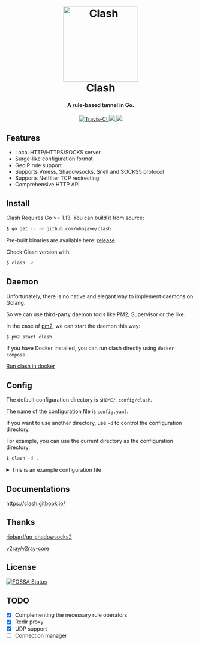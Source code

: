 <h1 align="center">
  <img src="https://github.com/whojave/clash/raw/master/docs/logo.png" alt="Clash" width="200">
  <br>Clash<br>
</h1>

<h4 align="center">A rule-based tunnel in Go.</h4>

<p align="center">
  <a href="https://travis-ci.org/whojave/clash">
    <img src="https://img.shields.io/travis/whojave/clash.svg?style=flat-square"
         alt="Travis-CI">
  </a>
  <a href="https://goreportcard.com/report/github.com/whojave/clash">
    <img src="https://goreportcard.com/badge/github.com/whojave/clash?style=flat-square">
  </a>
  <a href="https://github.com/whojave/clash/releases">
    <img src="https://img.shields.io/github/release/whojave/clash/all.svg?style=flat-square">
  </a>
</p>

## Features

- Local HTTP/HTTPS/SOCKS server
- Surge-like configuration format
- GeoIP rule support
- Supports Vmess, Shadowsocks, Snell and SOCKS5 protocol
- Supports Netfilter TCP redirecting
- Comprehensive HTTP API

## Install

Clash Requires Go >= 1.13. You can build it from source:

```sh
$ go get -u -v github.com/whojave/clash
```

Pre-built binaries are available here: [release](https://github.com/whojave/clash/releases)

Check Clash version with:

```sh
$ clash -v
```

## Daemon

Unfortunately, there is no native and elegant way to implement daemons on Golang.

So we can use third-party daemon tools like PM2, Supervisor or the like.

In the case of [pm2](https://github.com/Unitech/pm2), we can start the daemon this way:

```sh
$ pm2 start clash
```

If you have Docker installed, you can run clash directly using `docker-compose`.

[Run clash in docker](https://github.com/whojave/clash/wiki/Run-clash-in-docker)

## Config

The default configuration directory is `$HOME/.config/clash`.

The name of the configuration file is `config.yaml`.

If you want to use another directory, use `-d` to control the configuration directory.

For example, you can use the current directory as the configuration directory:

```sh
$ clash -d .
```

<details>
  <summary>This is an example configuration file</summary>

```yml
# port of HTTP
port: 7890

# port of SOCKS5
socks-port: 7891

# redir port for Linux and macOS
# redir-port: 7892

allow-lan: false

# Only applicable when setting allow-lan to true
# "*": bind all IP addresses
# 192.168.122.11: bind a single IPv4 address
# "[aaaa::a8aa:ff:fe09:57d8]": bind a single IPv6 address
# bind-address: "*"

# Rule / Global/ Direct (default is Rule)
mode: Rule

# set log level to stdout (default is info)
# info / warning / error / debug / silent
log-level: info

# RESTful API for clash
external-controller: 127.0.0.1:9090

# you can put the static web resource (such as clash-dashboard) to a directory, and clash would serve in `${API}/ui`
# input is a relative path to the configuration directory or an absolute path
# external-ui: folder

# Secret for RESTful API (Optional)
# secret: ""

# experimental feature
experimental:
  ignore-resolve-fail: true # ignore dns resolve fail, default value is true

# authentication of local SOCKS5/HTTP(S) server
# authentication:
#  - "user1:pass1"
#  - "user2:pass2"

# # experimental hosts, support wildcard (e.g. *.clash.dev Even *.foo.*.example.com)
# # static domain has a higher priority than wildcard domain (foo.example.com > *.example.com)
# hosts:
#   '*.clash.dev': 127.0.0.1
#   'alpha.clash.dev': '::1'

# dns:
  # enable: true # set true to enable dns (default is false)
  # ipv6: false # default is false
  # listen: 0.0.0.0:53
  # enhanced-mode: redir-host # or fake-ip
  # # fake-ip-range: 198.18.0.1/16 # if you don't know what it is, don't change it
  # nameserver:
  #   - 114.114.114.114
  #   - tls://dns.rubyfish.cn:853 # dns over tls
  #   - https://1.1.1.1/dns-query # dns over https
  # fallback: # concurrent request with nameserver, fallback used when GEOIP country isn't CN
  #   - tcp://1.1.1.1
  # fallback-filter:
  #   geoip: true # default
  #   ipcidr: # ips in these subnets will be considered polluted
  #     - 240.0.0.0/4

Proxy:

# shadowsocks
# The supported ciphers(encrypt methods):
#   aes-128-gcm aes-192-gcm aes-256-gcm
#   aes-128-cfb aes-192-cfb aes-256-cfb
#   aes-128-ctr aes-192-ctr aes-256-ctr
#   rc4-md5 chacha20 chacha20-ietf xchacha20
#   chacha20-ietf-poly1305 xchacha20-ietf-poly1305
- name: "ss1"
  type: ss
  server: server
  port: 443
  cipher: chacha20-ietf-poly1305
  password: "password"
  # udp: true

# old obfs configuration format remove after prerelease
- name: "ss2"
  type: ss
  server: server
  port: 443
  cipher: chacha20-ietf-poly1305
  password: "password"
  plugin: obfs
  plugin-opts:
    mode: tls # or http
    # host: bing.com

- name: "ss3"
  type: ss
  server: server
  port: 443
  cipher: chacha20-ietf-poly1305
  password: "password"
  plugin: v2ray-plugin
  plugin-opts:
    mode: websocket # no QUIC now
    # tls: true # wss
    # skip-cert-verify: true
    # host: bing.com
    # path: "/"
    # mux: true
    # headers:
    #   custom: value

# vmess
# cipher support auto/aes-128-gcm/chacha20-poly1305/none
- name: "vmess"
  type: vmess
  server: server
  port: 443
  uuid: uuid
  alterId: 32
  cipher: auto
  # udp: true
  # tls: true
  # skip-cert-verify: true
  # network: ws
  # ws-path: /path
  # ws-headers:
  #   Host: v2ray.com

# socks5
- name: "socks"
  type: socks5
  server: server
  port: 443
  # username: username
  # password: password
  # tls: true
  # skip-cert-verify: true
  # udp: true

# http
- name: "http"
  type: http
  server: server
  port: 443
  # username: username
  # password: password
  # tls: true # https
  # skip-cert-verify: true

# snell
- name: "snell"
  type: snell
  server: server
  port: 44046
  psk: yourpsk
  # obfs-opts:
    # mode: http # or tls
    # host: bing.com

Proxy Group:
# url-test select which proxy will be used by benchmarking speed to a URL.
- name: "auto"
  type: url-test
  proxies:
    - ss1
    - ss2
    - vmess1
  url: 'http://www.gstatic.com/generate_204'
  interval: 300

# fallback select an available policy by priority. The availability is tested by accessing an URL, just like an auto url-test group.
- name: "fallback-auto"
  type: fallback
  proxies:
    - ss1
    - ss2
    - vmess1
  url: 'http://www.gstatic.com/generate_204'
  interval: 300

# load-balance: The request of the same eTLD will be dial on the same proxy.
- name: "load-balance"
  type: load-balance
  proxies:
    - ss1
    - ss2
    - vmess1
  url: 'http://www.gstatic.com/generate_204'
  interval: 300

# select is used for selecting proxy or proxy group
# you can use RESTful API to switch proxy, is recommended for use in GUI.
- name: Proxy
  type: select
  proxies:
    - ss1
    - ss2
    - vmess1
    - auto

Rule:
- DOMAIN-SUFFIX,google.com,auto
- DOMAIN-KEYWORD,google,auto
- DOMAIN,google.com,auto
- DOMAIN-SUFFIX,ad.com,REJECT
# rename SOURCE-IP-CIDR and would remove after prerelease
- SRC-IP-CIDR,192.168.1.201/32,DIRECT
# optional param "no-resolve" for IP rules (GEOIP IP-CIDR)
- IP-CIDR,127.0.0.0/8,DIRECT
- GEOIP,CN,DIRECT
- DST-PORT,80,DIRECT
- SRC-PORT,7777,DIRECT
# FINAL would remove after prerelease
# you also can use `FINAL,Proxy` or `FINAL,,Proxy` now
- MATCH,auto
```
</details>

## Documentations
https://clash.gitbook.io/

## Thanks

[riobard/go-shadowsocks2](https://github.com/riobard/go-shadowsocks2)

[v2ray/v2ray-core](https://github.com/v2ray/v2ray-core)

## License

[![FOSSA Status](https://app.fossa.io/api/projects/git%2Bgithub.com%2FDreamacro%2Fclash.svg?type=large)](https://app.fossa.io/projects/git%2Bgithub.com%2FDreamacro%2Fclash?ref=badge_large)

## TODO

- [x] Complementing the necessary rule operators
- [x] Redir proxy
- [x] UDP support
- [ ] Connection manager
